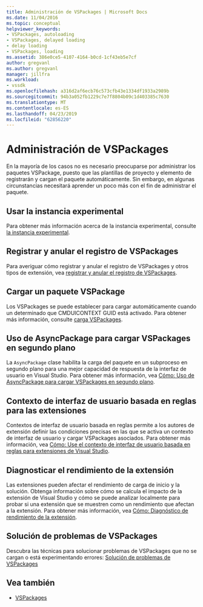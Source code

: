 ```yaml
---
title: Administración de VSPackages | Microsoft Docs
ms.date: 11/04/2016
ms.topic: conceptual
helpviewer_keywords:
- VSPackages, autoloading
- VSPackages, delayed loading
- delay loading
- VSPackages, loading
ms.assetid: 386e0ce5-4107-4164-b0cd-1cf43eb5e7cf
author: gregvanl
ms.author: gregvanl
manager: jillfra
ms.workload:
- vssdk
ms.openlocfilehash: a316d2af6ecb76c573cfb43e1334df1933a2989b
ms.sourcegitcommit: 94b3a052fb1229c7e7f8804b09c1d403385c7630
ms.translationtype: MT
ms.contentlocale: es-ES
ms.lasthandoff: 04/23/2019
ms.locfileid: "62856220"
---
```

# <a name="manage-vspackages"></a>Administración de VSPackages
En la mayoría de los casos no es necesario preocuparse por administrar los paquetes VSPackage, puesto que las plantillas de proyecto y elemento de registrarán y cargan el paquete automáticamente. Sin embargo, en algunas circunstancias necesitará aprender un poco más con el fin de administrar el paquete.

## <a name="use-the-experimental-instance"></a>Usar la instancia experimental
 Para obtener más información acerca de la instancia experimental, consulte [la instancia experimental](../extensibility/the-experimental-instance.md).

## <a name="register-and-unregister-vspackages"></a>Registrar y anular el registro de VSPackages
 Para averiguar cómo registrar y anular el registro de VSPackages y otros tipos de extensión, vea [registrar y anular el registro de VSPackages](../extensibility/registering-and-unregistering-vspackages.md).

## <a name="load-a-vspackage"></a>Cargar un paquete VSPackage
 Los VSPackages se puede establecer para cargar automáticamente cuando un determinado que CMDUICONTEXT GUID está activado. Para obtener más información, consulte [carga VSPackages](../extensibility/loading-vspackages.md).

## <a name="use-asyncpackage-to-load-vspackages-in-the-background"></a>Uso de AsyncPackage para cargar VSPackages en segundo plano
 La `AsyncPackage` clase habilita la carga del paquete en un subproceso en segundo plano para una mejor capacidad de respuesta de la interfaz de usuario en Visual Studio. Para obtener más información, vea [Cómo: Uso de AsyncPackage para cargar VSPackages en segundo plano](../extensibility/how-to-use-asyncpackage-to-load-vspackages-in-the-background.md).

## <a name="rule-based-ui-context-for-extensions"></a>Contexto de interfaz de usuario basada en reglas para las extensiones
 Contextos de interfaz de usuario basada en reglas permite a los autores de extensión definir las condiciones precisas en las que se activa un contexto de interfaz de usuario y cargar VSPackages asociados. Para obtener más información, vea [Cómo: Use el contexto de interfaz de usuario basada en reglas para extensiones de Visual Studio](../extensibility/how-to-use-rule-based-ui-context-for-visual-studio-extensions.md).

## <a name="diagnose-extension-performance"></a>Diagnosticar el rendimiento de la extensión
Las extensiones pueden afectar el rendimiento de carga de inicio y la solución. Obtenga información sobre cómo se calcula el impacto de la extensión de Visual Studio y cómo se puede analizar localmente para probar si una extensión que se muestren como un rendimiento que afectan a la extensión. Para obtener más información, vea [Cómo: Diagnóstico de rendimiento de la extensión](how-to-diagnose-extension-performance.md).

## <a name="troubleshoot-vspackages"></a>Solución de problemas de VSPackages
 Descubra las técnicas para solucionar problemas de VSPackages que no se cargan o está experimentando errores: [Solución de problemas de VSPackages](../extensibility/troubleshooting-vspackages.md)

## <a name="see-also"></a>Vea también
- [VSPackages](../extensibility/internals/vspackages.md)